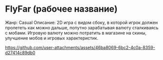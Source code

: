 # FlyFar (рабочее название)
Жанр: Casual
Описание: 2D игра с видом сбоку, в которой игрок должен пролететь как можно дальше, попутно зарабатывая валюту сталкиваясь с мобами. Игровую валюту можно потратить в магазине на скины, улучшение мобов и игровых характеристик.

https://github.com/user-attachments/assets/46ba8069-6bc2-4c0a-8359-d27414c89db0

